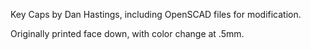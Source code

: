Key Caps by Dan Hastings, including OpenSCAD files for modification.

Originally printed face down, with color change at .5mm.
